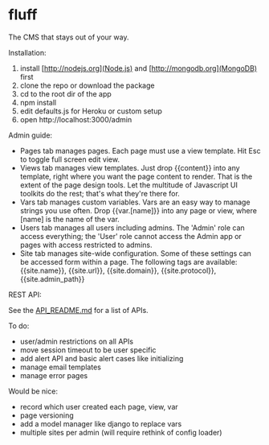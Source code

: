 fluff
=====

The CMS that stays out of your way.

Installation:

1. install [http://nodejs.org](Node.js) and [http://mongodb.org](MongoDB) first
2. clone the repo or download the package
3. cd to the root dir of the app
4. npm install
5. edit defaults.js for Heroku or custom setup
6. open http://localhost:3000/admin

Admin guide:

- Pages tab manages pages. Each page must use a view template. Hit Esc to toggle full screen edit view.
- Views tab manages view templates. Just drop {{content}} into any template, right where you want the page content to render. That is the extent of the page design tools. Let the multitude of Javascript UI toolkits do the rest; that's what they're there for.
- Vars tab manages custom variables. Vars are an easy way to manage strings you use often. Drop {{var.[name]}} into any page or view, where [name] is the name of the var.
- Users tab manages all users including admins. The 'Admin' role can access everything; the 'User' role cannot access the Admin app or pages with access restricted to admins.
- Site tab manages site-wide configuration. Some of these settings can be accessed form within a page. The following tags are available: {{site.name}}, {{site.url}}, {{site.domain}}, {{site.protocol}}, {{site.admin_path}}

REST API:

See the [API_README.md](API_README.md) for a list of APIs.

To do:

- user/admin restrictions on all APIs
- move session timeout to be user specific
- add alert API and basic alert cases like initializing
- manage email templates
- manage error pages

Would be nice:

- record which user created each page, view, var
- page versioning
- add a model manager like django to replace vars
- multiple sites per admin (will require rethink of config loader)

